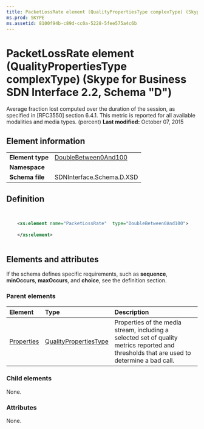 ```yaml
---
title: PacketLossRate element (QualityPropertiesType complexType) (Skype for Business SDN Interface 2.2, Schema "D")
ms.prod: SKYPE
ms.assetid: 8100f94b-c89d-cc0a-5228-5fee575a4c6b
---
```



# PacketLossRate element (QualityPropertiesType complexType) (Skype for Business SDN Interface 2.2, Schema "D")
Average fraction lost computed over the duration of the session, as specified in [RFC3550] section 6.4.1. This metric is reported for all available modalities and media types. (percent) 
 **Last modified:** October 07, 2015
  
    
    


## Element information


|||
|:-----|:-----|
|**Element type**| [DoubleBetween0And100](doublebetween0and100-simpletype.md)|
|**Namespace**||
|**Schema file**|SDNInterface.Schema.D.XSD |
   

## Definition


```XML


    <xs:element name="PacketLossRate"  type="DoubleBetween0And100">
    
    </xs:element>
  
```


## Elements and attributes

If the schema defines specific requirements, such as **sequence**, **minOccurs**, **maxOccurs**, and **choice**, see the definition section. 
  
    
    

### Parent elements



|**Element**|**Type**|**Description**|
|:-----|:-----|:-----|
| [Properties](properties-element-qualitytype-complextype-1.md)| [QualityPropertiesType](qualitypropertiestype-complextype.md)|Properties of the media stream, including a selected set of quality metrics reported and thresholds that are used to determine a bad call. |
   

### Child elements

None. 
  
    
    

### Attributes

None. 
  
    
    

